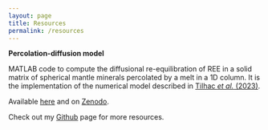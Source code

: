 ```yaml
---
layout: page
title: Resources
permalink: /resources
---
```


**Percolation-diffusion model**

MATLAB code to compute the diffusional re-equilibration of REE in a solid matrix of spherical mantle minerals percolated by a melt in a 1D column. It is the implementation of the numerical model described in [Tilhac *et al.* (2023)](https://www.nature.com/articles/s41467-023-36753-0).

Available [here](https://github.com/romaintilhac/percolation-diffusion.git) and on [Zenodo](https://doi.org/10.5281/zenodo.8475).


Check out my [Github](https://github.com/romaintilhac) page for more resources.